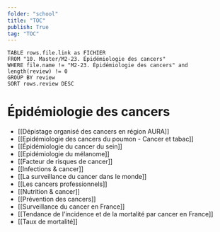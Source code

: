 ```yaml
---
folder: "school"
title: "TOC"
publish: True
tag: "TOC"
---
```

```dataview
TABLE rows.file.link as FICHIER
FROM "10. Master/M2-23. Épidémiologie des cancers"
WHERE file.name != "M2-23. Épidémiologie des cancers" and length(review) != 0
GROUP BY review
SORT rows.review DESC
```



# Épidémiologie des cancers
- [[Dépistage organisé des cancers en région AURA]]
- [[Epidémiologie des cancers du poumon - Cancer et tabac]]
- [[Épidémiologie du cancer du sein]]
- [[Epidémiologie du mélanome]]
- [[Facteur de risques de cancer]]
- [[Infections & cancer]]
- [[La surveillance du cancer dans le monde]]
- [[Les cancers professionnels]]
- [[Nutrition & cancer]]
- [[Prévention des cancers]]
- [[Surveillance du cancer en France]]
- [[Tendance de l'incidence et de la mortalité par cancer en France]]
- [[Taux de mortalité]]